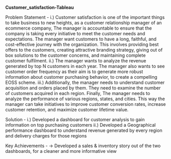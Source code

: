 **Customer_satisfaction-Tableau**

Problem Statement - 
i.) Customer satisfaction is one of the important things to take business to new heights, as a customer relationship manager of an ecommerce company, The manager is accountable to 
ensure that the company is taking every initiative to meet the customer needs and expectations. The manager want customers to have a long, faithful, and cost-effective journey with
the organization. This involves providing best offers to the customers, creating attractive branding strategy, giving out of box solutions to the customer concerns, and maintaining
complete customer fulfilment.
ii.) The manager wants to analyze the revenue generated by top N customers in each year. The manager also wants to see customer order frequency as their aim is to generate more robust
information about customer purchasing behavior, to create a compelling EOSS scheme.
iii.) Additionally, the manager needs to understand customer acquisition and orders placed by them. They need to examine the number of customers acquired in each region. Finally, 
The manager needs to analyze the performance of various regions, states, and cities. This way the manager can take initiatives to improve customer conversion rates, 
increase customer retention, and maximize customer lifetime value.

Solution - 
i.) Developed a dashboard for customer analysis to gain information on top purchasing customers
ii.) Developed a Geographical performance dashboard to understand revenue generated by every region and delivery charges for those regions

Key Achievements -
-> Developed a sales & inventory story out of the two dashboards, for a cleaner and more informative view
